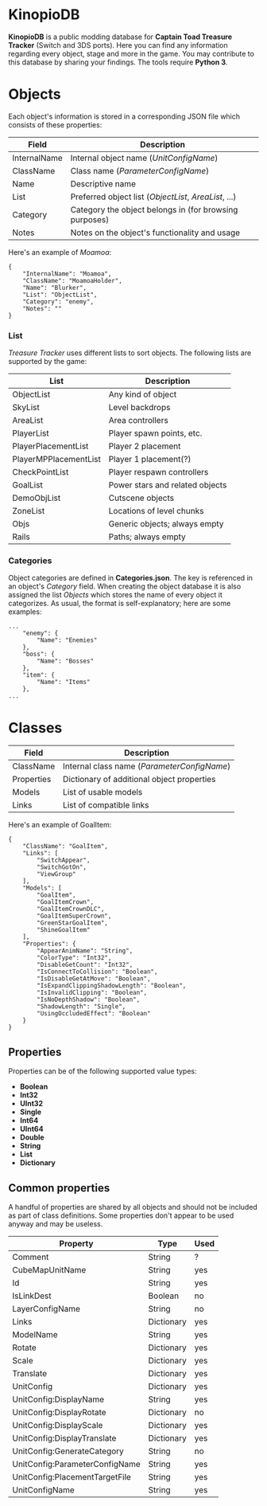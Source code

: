 # KinopioDB
**KinopioDB** is a public modding database for **Captain Toad Treasure Tracker** (Switch and 3DS ports). Here you can find any information regarding every object, stage and more in the game. You may contribute to this database by sharing your findings.
The tools require **Python 3**.

# Objects
Each object's information is stored in a corresponding JSON file which consists of these properties:

| Field | Description |
| ----- | ----------- |
| InternalName | Internal object name (*UnitConfigName*) |
| ClassName | Class name (*ParameterConfigName*) |
| Name | Descriptive name |
| List | Preferred object list (*ObjectList*, *AreaList*, ...) |
| Category | Category the object belongs in (for browsing purposes) |
| Notes | Notes on the object's functionality and usage |

Here's an example of *Moamoa*:
```
{
    "InternalName": "Moamoa",
    "ClassName": "MoamoaHolder",
    "Name": "Blurker",
    "List": "ObjectList",
    "Category": "enemy",
    "Notes": ""
}
```

### List
*Treasure Tracker* uses different lists to sort objects. The following lists are supported by the game:

| List | Description |
| ---- | ----------- |
| ObjectList | Any kind of object |
| SkyList | Level backdrops |
| AreaList | Area controllers |
| PlayerList | Player spawn points, etc. |
| PlayerPlacementList | Player 2 placement |
| PlayerMPPlacementList | Player 1 placement(?) |
| CheckPointList | Player respawn controllers |
| GoalList | Power stars and related objects |
| DemoObjList | Cutscene objects |
| ZoneList | Locations of level chunks |
| Objs | Generic objects; always empty |
| Rails | Paths; always empty |

### Categories
Object categories are defined in **Categories.json**. The key is referenced in an object's *Category* field. When creating the object database it is also assigned the list *Objects* which stores the name of every object it categorizes. As usual, the format is self-explanatory; here are some examples:
```
...
	"enemy": {
		"Name": "Enemies"
	},
	"boss": {
		"Name": "Bosses"
	},
	"item": {
		"Name": "Items"
	},
...
```

# Classes
| Field | Description |
| ----- | ----------- |
| ClassName | Internal class name (*ParameterConfigName*) |
| Properties | Dictionary of additional object properties |
| Models | List of usable models |
| Links | List of compatible links |

Here's an example of GoalItem:
```
{
    "ClassName": "GoalItem",
    "Links": [
        "SwitchAppear",
        "SwitchGotOn",
        "ViewGroup"
    ],
    "Models": [
        "GoalItem",
        "GoalItemCrown",
        "GoalItemCrownDLC",
        "GoalItemSuperCrown",
        "GreenStarGoalItem",
        "ShineGoalItem"
    ],
    "Properties": {
        "AppearAnimName": "String",
        "ColorType": "Int32",
        "DisableGetCount": "Int32",
        "IsConnectToCollision": "Boolean",
        "IsDisableGetAtMove": "Boolean",
        "IsExpandClippingShadowLength": "Boolean",
        "IsInvalidClipping": "Boolean",
        "IsNoDepthShadow": "Boolean",
        "ShadowLength": "Single",
        "UsingOccludedEffect": "Boolean"
    }
}
```

## Properties
Properties can be of the following supported value types:
* **Boolean**
* **Int32**
* **UInt32**
* **Single**
* **Int64**
* **UInt64**
* **Double**
* **String**
* **List**
* **Dictionary**

## Common properties
A handful of properties are shared by all objects and should not be included as part of class definitions. Some properties don't appear to be used anyway and may be useless.

| Property | Type | Used |
| -------- | ---- | ---- |
| Comment | String | ? |
| CubeMapUnitName | String | yes |
| Id | String | yes |
| IsLinkDest | Boolean | no |
| LayerConfigName | String | no |
| Links | Dictionary | yes |
| ModelName | String | yes |
| Rotate | Dictionary | yes |
| Scale | Dictionary | yes |
| Translate | Dictionary | yes |
| UnitConfig | Dictionary | yes |
| UnitConfig:DisplayName | String | yes |
| UnitConfig:DisplayRotate | Dictionary | no |
| UnitConfig:DisplayScale | Dictionary | yes |
| UnitConfig:DisplayTranslate | Dictionary | yes |
| UnitConfig:GenerateCategory | String | no |
| UnitConfig:ParameterConfigName | String | yes |
| UnitConfig:PlacementTargetFile | String | yes |
| UnitConfigName | String | yes |

